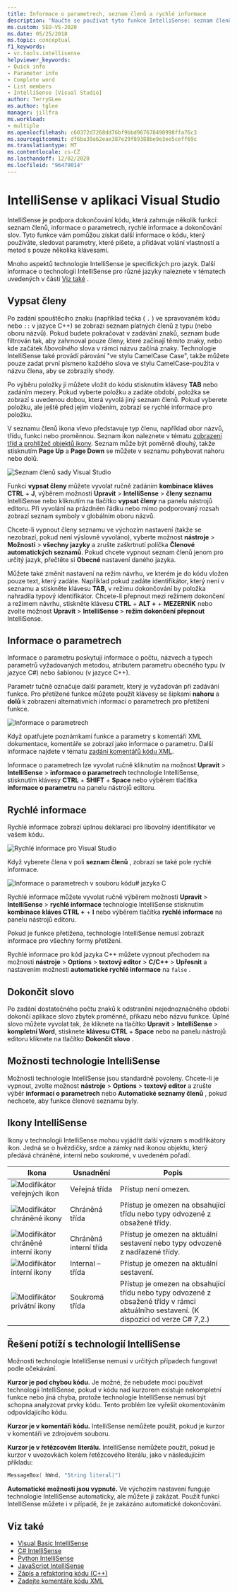 ```yaml
---
title: Informace o parametrech, seznam členů a rychlé informace
description: 'Naučte se používat tyto funkce IntelliSense: seznam členů, informace o parametrech, rychlé informace a dokončování slov.'
ms.custom: SEO-VS-2020
ms.date: 05/25/2018
ms.topic: conceptual
f1_keywords:
- vc.tools.intellisense
helpviewer_keywords:
- Quick info
- Parameter info
- Complete word
- List members
- IntelliSense [Visual Studio]
author: TerryGLee
ms.author: tglee
manager: jillfra
ms.workload:
- multiple
ms.openlocfilehash: c60372d7268dd76bf9bbd967678490998ffa76c3
ms.sourcegitcommit: df6ba39a62eae387e29f89388be9e3ee5ceff69c
ms.translationtype: MT
ms.contentlocale: cs-CZ
ms.lasthandoff: 12/02/2020
ms.locfileid: "96479014"
---
```

# <a name="intellisense-in-visual-studio"></a>IntelliSense v aplikaci Visual Studio

IntelliSense je podpora dokončování kódu, která zahrnuje několik funkcí: seznam členů, informace o parametrech, rychlé informace a dokončování slov. Tyto funkce vám pomůžou získat další informace o kódu, který používáte, sledovat parametry, které píšete, a přidávat volání vlastností a metod s pouze několika klávesami.

Mnoho aspektů technologie IntelliSense je specifických pro jazyk. Další informace o technologii IntelliSense pro různé jazyky naleznete v tématech uvedených v části [Viz také](#see-also) .

## <a name="list-members"></a>Vypsat členy

Po zadání spouštěcího znaku (například tečka ( `.` ) ve spravovaném kódu nebo `::` v jazyce C++) se zobrazí seznam platných členů z typu (nebo oboru názvů). Pokud budete pokračovat v zadávání znaků, seznam bude filtrován tak, aby zahrnoval pouze členy, které začínají těmito znaky, nebo kde začátek *libovolného* slova v rámci názvu začíná znaky. Technologie IntelliSense také provádí párování "ve stylu CamelCase Case", takže můžete pouze zadat první písmeno každého slova ve stylu CamelCase-použita v názvu člena, aby se zobrazily shody.

Po výběru položky ji můžete vložit do kódu stisknutím klávesy **TAB** nebo zadáním mezery. Pokud vyberte položku a zadáte období, položka se zobrazí s uvedenou dobou, která vyvolá jiný seznam členů. Pokud vyberete položku, ale ještě před jejím vložením, zobrazí se rychlé informace pro položku.

V seznamu členů ikona vlevo představuje typ členu, například obor názvů, třídu, funkci nebo proměnnou. Seznam ikon naleznete v tématu [zobrazení tříd a prohlížeč objektů ikony](../ide/class-view-and-object-browser-icons.md). Seznam může být poměrně dlouhý, takže stisknutím **Page Up** a **Page Down** se můžete v seznamu pohybovat nahoru nebo dolů.

![Seznam členů sady Visual Studio](../ide/media/vs2015_intellisense.png)

Funkci **vypsat členy** můžete vyvolat ručně zadáním **kombinace kláves CTRL** + **J**, výběrem možnosti **Upravit**  >  **IntelliSense**  >  **členy seznamu** IntelliSense nebo kliknutím na tlačítko **vypsat členy** na panelu nástrojů editoru. Při vyvolání na prázdném řádku nebo mimo podporovaný rozsah zobrazí seznam symboly v globálním oboru názvů.

Chcete-li vypnout členy seznamu ve výchozím nastavení (takže se nezobrazí, pokud není výslovně vyvoláno), vyberte možnost **nástroje**  >  **Možnosti**  >  **všechny jazyky** a zrušte zaškrtnutí políčka **Členové automatických seznamů**. Pokud chcete vypnout seznam členů jenom pro určitý jazyk, přečtěte si **Obecné** nastavení daného jazyka.

Můžete také změnit nastavení na režim návrhu, ve kterém je do kódu vložen pouze text, který zadáte. Například pokud zadáte identifikátor, který není v seznamu a stiskněte klávesu **TAB**, v režimu dokončování by položka nahradila typový identifikátor. Chcete-li přepnout mezi režimem dokončení a režimem návrhu, stiskněte klávesu **CTRL** + **ALT +** + **MEZERNÍK** nebo zvolte možnost **Upravit**  >  **IntelliSense**  >  **režim dokončení přepnout** IntelliSense.

## <a name="parameter-info"></a>Informace o parametrech

Informace o parametru poskytují informace o počtu, názvech a typech parametrů vyžadovaných metodou, atributem parametru obecného typu (v jazyce C#) nebo šablonou (v jazyce C++).

Parametr tučně označuje další parametr, který je vyžadován při zadávání funkce. Pro přetížené funkce můžete použít klávesy se šipkami **nahoru** a **dolů** k zobrazení alternativních informací o parametrech pro přetížení funkce.

![Informace o parametrech](../ide/media/vs2015_param_info.png)

Když opatřujete poznámkami funkce a parametry s komentáři XML dokumentace, komentáře se zobrazí jako informace o parametru. Další informace najdete v tématu [zadání komentářů kódu XML](reference/generate-xml-documentation-comments.md).

Informace o parametrech lze vyvolat ručně kliknutím na možnost **Upravit**  >  **IntelliSense**  >  **informace o parametrech** technologie IntelliSense, stisknutím klávesy **CTRL** + **SHIFT** + **Space** nebo výběrem tlačítka **informace o parametru** na panelu nástrojů editoru.

## <a name="quick-info"></a>Rychlé informace

Rychlé informace zobrazí úplnou deklaraci pro libovolný identifikátor ve vašem kódu.

![Rychlé informace pro Visual Studio](../ide/media/vs2015_quick_info.png)

Když vyberete člena v poli **seznam členů** , zobrazí se také pole rychlé informace.

![Informace o parametrech v souboru kódu&#35; jazyka C](../ide/media/vs2015_paraminfo.png)

Rychlé informace můžete vyvolat ručně výběrem možnosti **Upravit**  >  **IntelliSense**  >  **rychlé informace** technologie IntelliSense stisknutím **kombinace kláves CTRL +** + **I** nebo výběrem tlačítka **rychlé informace** na panelu nástrojů editoru.

Pokud je funkce přetížena, technologie IntelliSense nemusí zobrazit informace pro všechny formy přetížení.

Rychlé informace pro kód jazyka C++ můžete vypnout přechodem na možnosti **nástroje**  >  **Options**  >  **textový editor**  >  **C/C++**  >  **Upřesnit** a nastavením možnosti **automatické rychlé informace** na `false` .

## <a name="complete-word"></a>Dokončit slovo

Po zadání dostatečného počtu znaků k odstranění nejednoznačného období dokončí aplikace slovo zbytek proměnné, příkazu nebo názvu funkce. Úplné slovo můžete vyvolat tak, že kliknete na tlačítko **Upravit**  >  **IntelliSense**  >  **kompletní Word**, stisknete **klávesu CTRL** + **Space** nebo na panelu nástrojů editoru kliknete na tlačítko **Dokončit slovo** .

## <a name="intellisense-options"></a>Možnosti technologie IntelliSense

Možnosti technologie IntelliSense jsou standardně povoleny. Chcete-li je vypnout, zvolte možnost **nástroje**  >  **Options**  >  **textový editor** a zrušte výběr **informací o parametrech** nebo **Automatické seznamy členů** , pokud nechcete, aby funkce členové seznamu byly.

## <a name="intellisense-icons"></a>Ikony IntelliSense
Ikony v technologii IntelliSense mohou vyjádřit další význam s modifikátory ikon. Jedná se o hvězdičky, srdce a zámky nad ikonou objektu, který předává chráněné, interní nebo soukromé, v uvedeném pořadí.

|    Ikona    |    Usnadnění    |    Popis    |
|------------|--------------------------------|------------------------------------------------------------------------------------------------------------------------------------------------------|
| ![Modifikátor veřejných ikon](../ide/media/intellisensePublicNoModifier.png)       |    Veřejná třída    |    Přístup není omezen.   |
| ![Modifikátor chráněné ikony](../ide/media/intellisenseProtectedModifier.png)       |    Chráněná třída    |    Přístup je omezen na obsahující třídu nebo typy odvozené z obsažené třídy.    |
| ![Modifikátor chráněné interní ikony](../ide/media/intellisenseProtectedInternalModifier.png)       |    Chráněná interní třída    |    Přístup je omezen na aktuální sestavení nebo typy odvozené z nadřazené třídy.    |
| ![Modifikátor interní ikony](../ide/media/intellisenseInternalModifier.png)       |    Internal – třída    |    Přístup je omezen na aktuální sestavení.    |
|![Modifikátor privátní ikony](../ide/media/intellisensePrivateModifier.png)        |    Soukromá třída    |    Přístup je omezen na obsahující třídu nebo typy odvozené z obsažené třídy v rámci aktuálního sestavení. (K dispozici od verze C# 7,2.)    |

## <a name="troubleshoot-intellisense"></a>Řešení potíží s technologií IntelliSense

Možnosti technologie IntelliSense nemusí v určitých případech fungovat podle očekávání.

**Kurzor je pod chybou kódu.** Je možné, že nebudete moci používat technologii IntelliSense, pokud v kódu nad kurzorem existuje nekompletní funkce nebo jiná chyba, protože technologie IntelliSense nemusí být schopna analyzovat prvky kódu. Tento problém lze vyřešit okomentováním odpovídajícího kódu.

**Kurzor je v komentáři kódu.** IntelliSense nemůžete použít, pokud je kurzor v komentáři ve zdrojovém souboru.

**Kurzor je v řetězcovém literálu.** IntelliSense nemůžete použít, pokud je kurzor v uvozovkách kolem řetězcového literálu, jako v následujícím příkladu:

```cpp
MessageBox( hWnd, "String literal|")
```

**Automatické možnosti jsou vypnuté.** Ve výchozím nastavení funguje technologie IntelliSense automaticky, ale můžete ji zakázat. Použít funkci IntelliSense můžete i v případě, že je zakázáno automatické dokončování.

## <a name="see-also"></a>Viz také

- [Visual Basic IntelliSense](../ide/visual-basic-specific-intellisense.md)
- [C# IntelliSense](../ide/visual-csharp-intellisense.md)
- [Python IntelliSense](../python/editing-python-code-in-visual-studio.md#intellisense)
- [JavaScript IntelliSense](../ide/javascript-intellisense.md)
- [Zápis a refaktoring kódu (C++)](/cpp/ide/writing-and-refactoring-code-cpp)
- [Zadejte komentáře kódu XML](reference/generate-xml-documentation-comments.md)
